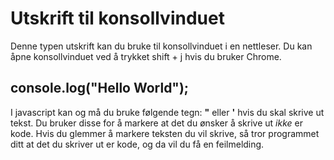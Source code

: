 # Utskrift til konsollvinduet

Denne typen utskrift kan du bruke til konsollvinduet i en nettleser.
Du kan åpne konsollvinduet ved å trykket shift + j hvis du bruker Chrome.


## console.log("Hello World");

I javascript kan og må du bruke følgende tegn: **"** eller **'** hvis du skal skrive ut tekst. Du bruker disse for å markere at det du ønsker å skrive ut *ikke* er kode. Hvis du glemmer å markere teksten du vil skrive, så tror programmet ditt at det du skriver ut er kode, og da vil du få en feilmelding.
